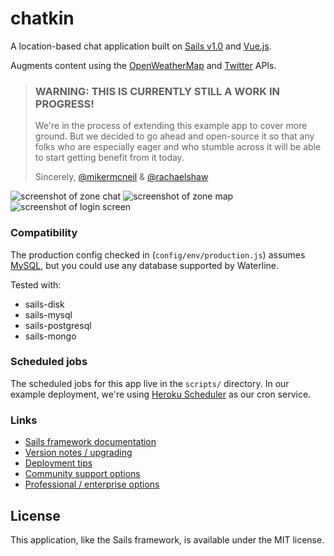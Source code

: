 # chatkin

A location-based chat application built on [Sails v1.0](http://sailsjs.com) and [Vue.js](https://vuejs.org/).

Augments content using the [OpenWeatherMap](http://openweathermap.org/) and [Twitter](https://dev.twitter.com/) APIs.

> ### WARNING: THIS IS CURRENTLY STILL A WORK IN PROGRESS!
>
> We're in the process of extending this example app to cover more ground.  But we decided to go ahead and open-source it so that any folks who are especially eager and who stumble across it will be able to start getting benefit from it today.
> 
> Sincerely,
> [@mikermcneil](https://github.com/mikermcneil) &amp; [@rachaelshaw](https://github.com/rachaelshaw)

![screenshot of zone chat](https://cloud.githubusercontent.com/assets/618009/24832727/aa58edb6-1c7b-11e7-9fe0-753748755399.png)
![screenshot of zone map](https://cloud.githubusercontent.com/assets/618009/24832737/d8a6355c-1c7b-11e7-8cd8-dd629eec37df.png)
![screenshot of login screen](https://cloud.githubusercontent.com/assets/618009/24832755/584032ae-1c7c-11e7-8267-0a593f096261.png)


### Compatibility

The production config checked in (`config/env/production.js`) assumes [MySQL](https://www.mysql.com/), but you could use any database supported by Waterline.

Tested with:
+ sails-disk
+ sails-mysql
+ sails-postgresql
+ sails-mongo


### Scheduled jobs

The scheduled jobs for this app live in the `scripts/` directory.  In our example deployment, we're using [Heroku Scheduler](https://devcenter.heroku.com/articles/scheduler) as our cron service.


### Links

+ [Sails framework documentation](https://sailsjs.com/documentation)
+ [Version notes / upgrading](https://sailsjs.com/documentation/upgrading/to-v-1-0)
+ [Deployment tips](https://sailsjs.com/documentation/concepts/deployment)
+ [Community support options](https://sailsjs.com/support)
+ [Professional / enterprise options](https://sailsjs.com/studio)


## License

This application, like the Sails framework, is available under the MIT license.
